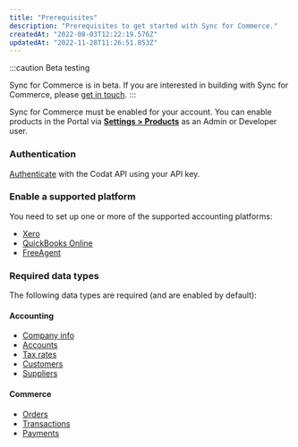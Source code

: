```yaml
---
title: "Prerequisites"
description: "Prerequisites to get started with Sync for Commerce."
createdAt: "2022-08-03T12:22:19.576Z"
updatedAt: "2022-11-28T11:26:51.853Z"
---
```


:::caution Beta testing

Sync for Commerce is in beta. If you are interested in building with Sync for Commerce, please [get in touch](mailto:sync-for-commerce@codat.io).
:::

Sync for Commerce must be enabled for your account. You can enable products in the Portal via [**Settings > Products**](https://app.codat.io/settings/products) as an Admin or Developer user.

### Authentication

[Authenticate](https://docs.codat.io/reference/authentication) with the Codat API using your API key.

### Enable a supported platform

You need to set up one or more of the supported accounting platforms:

- [Xero](integrations/accounting/xero/accounting-xero)
- [QuickBooks Online](/integrations/accounting/quickbooksonline/accounting-quickbooksonline)
- [FreeAgent](/integrations/accounting/freeagent/accounting-freeagent)

### Required data types

The following data types are required (and are enabled by default):

#### Accounting

- [Company info](/accounting-api#/schemas/CompanyDataset)
- [Accounts](/accounting-api#/schemas/Account)
- [Tax rates](/accounting-api#/schemas/TaxRates)
- [Customers](/accounting-api#/schemas/Customers)
- [Suppliers](/accounting-api#/schemas/Suppliers)

#### Commerce

- [Orders](/commerce-api#/schemas/orders)
- [Transactions](/commerce-api#/schemas/transactions)
- [Payments](/commerce-api#/schemas/payments)
